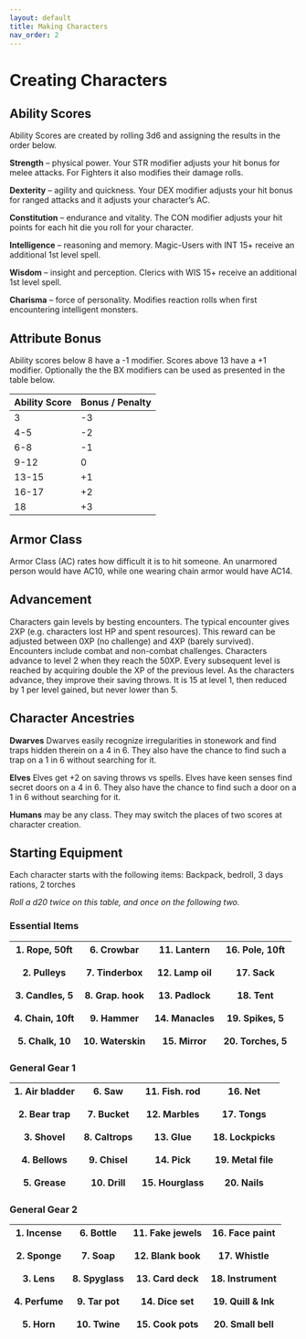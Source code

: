 ```yaml
---
layout: default
title: Making Characters
nav_order: 2
---
```

# Creating Characters
## Ability Scores
Ability Scores are created by rolling 3d6 and assigning the results in the order below. 

__Strength__ – physical power. Your STR modifier adjusts your hit bonus for melee attacks. For Fighters it also modifies their damage rolls.

__Dexterity__ – agility and quickness. Your DEX modifier adjusts your hit bonus for ranged attacks and it  adjusts your character’s AC.

__Constitution__ – endurance and vitality. The CON modifier adjusts your hit points for each hit die you roll for your character.

__Intelligence__ – reasoning and memory. Magic-Users with INT 15+ receive an additional 1st level spell.

__Wisdom__ – insight and perception. Clerics with WIS 15+ receive an additional 1st level spell.

__Charisma__ – force of personality. Modifies reaction rolls when first encountering intelligent monsters. 

## Attribute Bonus
Ability scores below 8 have a -1 modifier. Scores above 13 have a +1 modifier. Optionally the the BX modifiers can be used as presented in the table below.

| **Ability Score** | **Bonus / Penalty** |
| ----------------- | ------------------- |
| 3                 | -3                  |
| 4-5               | -2                  |
| 6-8               | -1                  |
| 9-12              | 0                   |
| 13-15             | +1                  |
| 16-17             | +2                  |
| 18                | +3                  |

## Armor Class
Armor Class (AC) rates how difficult it is to hit someone. An unarmored person would have AC10, while one wearing chain armor would have AC14.
## Advancement
Characters gain levels by besting encounters. The typical encounter gives 2XP (e.g. characters lost HP and spent resources). This reward can be adjusted between 0XP (no challenge) and 4XP (barely survived). Encounters include combat and non-combat challenges. Characters advance to level 2 when they reach the 50XP. Every subsequent level is reached by acquiring double the XP of the previous level.
As the characters advance, they improve their saving throws. It is 15 at level 1, then reduced by 1 per level gained, but never lower than 5.
## Character Ancestries
__Dwarves__ Dwarves easily recognize irregularities in stonework and find traps hidden therein on a 4 in 6. They also have the chance to find such a trap on a 1 in 6 without searching for it.

__Elves__ Elves get +2 on saving throws vs spells. Elves have keen senses find secret doors on a 4 in 6. They also have the chance to find such a door on a 1 in 6 without searching for it.

__Humans__ may be any class. They may switch the places of two scores at character creation.
## Starting Equipment
Each character starts with the following items: Backpack, bedroll, 3 days rations, 2 torches

_Roll a d20 twice on this table, and once on the following two._
### Essential Items


| 1. Rope, 50ft<br><br>2. Pulleys<br><br>3. Candles, 5<br><br>4. Chain, 10ft<br><br>5. Chalk, 10 | 6. Crowbar<br><br>7. Tinderbox<br><br>8. Grap. hook<br><br>9. Hammer<br><br>10. Waterskin | 11. Lantern<br><br>12. Lamp oil<br><br>13. Padlock<br><br>14. Manacles<br><br>15. Mirror | 16. Pole, 10ft<br><br>17. Sack<br><br>18. Tent<br><br>19. Spikes, 5<br><br>20. Torches, 5 |
| ---------------------------------------------------------------------------------------------- | ----------------------------------------------------------------------------------------- | ---------------------------------------------------------------------------------------- | ----------------------------------------------------------------------------------------- |

### General Gear 1


| 1. Air bladder<br><br>2. Bear trap<br><br>3. Shovel<br><br>4. Bellows<br><br>5. Grease | 6. Saw<br><br>7. Bucket<br><br>8. Caltrops<br><br>9. Chisel<br><br>10. Drill | 11. Fish. rod<br><br>12. Marbles<br><br>13. Glue<br><br>14. Pick<br><br>15. Hourglass | 16. Net<br><br>17. Tongs<br><br>18. Lockpicks<br><br>19. Metal file<br><br>20. Nails |
| -------------------------------------------------------------------------------------- | ---------------------------------------------------------------------------- | ------------------------------------------------------------------------------------- | ------------------------------------------------------------------------------------ |

### General Gear 2


| 1. Incense<br><br>2. Sponge<br><br>3. Lens<br><br>4. Perfume<br><br>5. Horn | 6. Bottle<br><br>7. Soap<br><br>8. Spyglass<br><br>9. Tar pot<br><br>10. Twine | 11. Fake jewels<br><br>12. Blank book<br><br>13. Card deck<br><br>14. Dice set<br><br>15. Cook pots | 16. Face paint<br><br>17. Whistle<br><br>18. Instrument<br><br>19. Quill & Ink<br><br>20. Small bell |
| --------------------------------------------------------------------------- | ------------------------------------------------------------------------------ | --------------------------------------------------------------------------------------------------- | ---------------------------------------------------------------------------------------------------- |

